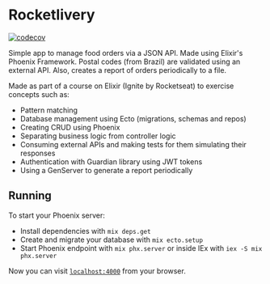 # Rocketlivery

[![codecov](https://codecov.io/gh/mrgalopes/rocketlivery/branch/main/graph/badge.svg?token=E0INASZRIB)](https://codecov.io/gh/mrgalopes/rocketlivery)

Simple app to manage food orders via a JSON API.
Made using Elixir's Phoenix Framework.
Postal codes (from Brazil) are validated using an external API.
Also, creates a report of orders periodically to a file.

Made as part of a course on Elixir (Ignite by Rocketseat) to exercise concepts such as:

- Pattern matching
- Database management using Ecto (migrations, schemas and repos)
- Creating CRUD using Phoenix
- Separating business logic from controller logic
- Consuming external APIs and making tests for them simulating their responses
- Authentication with Guardian library using JWT tokens
- Using a GenServer to generate a report periodically

## Running

To start your Phoenix server:

- Install dependencies with `mix deps.get`
- Create and migrate your database with `mix ecto.setup`
- Start Phoenix endpoint with `mix phx.server` or inside IEx with `iex -S mix phx.server`

Now you can visit [`localhost:4000`](http://localhost:4000) from your browser.
